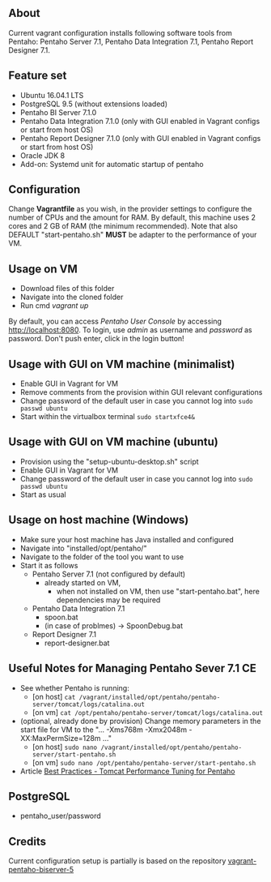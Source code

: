## About

Current vagrant configuration installs following software tools from Pentaho: Pentaho Server 7.1, Pentaho Data Integration 7.1, Pentaho Report Designer 7.1.

## Feature set

* Ubuntu 16.04.1 LTS
* PostgreSQL 9.5 (without extensions loaded)
* Pentaho BI Server 7.1.0
* Pentaho Data Integration 7.1.0 (only with GUI enabled in Vagrant configs or start from host OS)
* Pentaho Report Designer 7.1.0 (only with GUI enabled in Vagrant configs or start from host OS)
* Oracle JDK 8
* Add-on: Systemd unit for automatic startup of pentaho

## Configuration

Change **Vagrantfile** as you wish, in the provider settings to configure the number of CPUs and the amount for RAM.
By default, this machine uses 2 cores and 2 GB of RAM (the minimum recommended). Note that also DEFAULT "start-pentaho.sh" **MUST** be adapter to the performance of your VM.

## Usage on VM

* Download files of this folder
* Navigate into the cloned folder
* Run cmd *vagrant up*

By default, you can access *Pentaho User Console* by accessing [http://localhost:8080](http://localhost:8080). To login, use *admin* as username and *password* as password. Don't push enter, click in the login button!

## Usage with GUI on VM machine (minimalist)

* Enable GUI in Vagrant for VM
* Remove comments from the provision within GUI relevant configurations
* Change password of the default user in case you cannot log into
```sudo passwd ubuntu```
* Start within the virtualbox terminal
```sudo startxfce4&```

## Usage with GUI on VM machine (ubuntu)

* Provision using the "setup-ubuntu-desktop.sh" script
* Enable GUI in Vagrant for VM
* Change password of the default user in case you cannot log into
```sudo passwd ubuntu```
* Start as usual

## Usage on host machine (Windows)

* Make sure your host machine has Java installed and configured
* Navigate into "installed/opt/pentaho/"
* Navigate to the folder of the tool you want to use
* Start it as follows
    - Pentaho Server 7.1 (not configured by default)
        + already started on VM,
            + when not installed on VM, then use "start-pentaho.bat", here dependencies may be required
    - Pentaho Data Integration 7.1
        + spoon.bat
        + (in case of problmes) -> SpoonDebug.bat
    - Report Designer 7.1
        + report-designer.bat

## Useful Notes for Managing Pentaho Sever 7.1 CE

* See whether Pentaho is running:
    - [on host] ```cat /vagrant/installed/opt/pentaho/pentaho-server/tomcat/logs/catalina.out```
    - [on vm]   ```cat /opt/pentaho/pentaho-server/tomcat/logs/catalina.out```
* (optional, already done by provision) Change memory parameters in the start file for VM to the "... -Xms768m -Xmx2048m -XX:MaxPermSize=128m ..."
    - [on host] ```sudo nano /vagrant/installed/opt/pentaho/pentaho-server/start-pentaho.sh```
    - [on vm]   ```sudo nano /opt/pentaho/pentaho-server/start-pentaho.sh```
* Article [Best Practices - Tomcat Performance Tuning for Pentaho](https://support.pentaho.com/hc/en-us/articles/210448223-Best-Practices-Tomcat-Performance-Tuning-for-Pentaho)

## PostgreSQL

* pentaho_user/password

## Credits

Current configuration setup is partially is based on the repository [vagrant-pentaho-biserver-5](https://github.com/lricardo/vagrant-pentaho-biserver-5)
